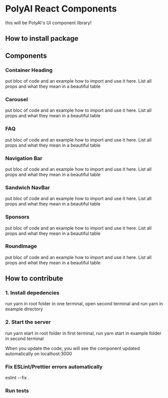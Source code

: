 # PolyAI React Components
this will be PolyAI's UI component library!

## How to install package

## Components
### Container Heading
put bloc of code and an example how to import and use it here. List all props and what they mean in a beautiful table

### Carousel
put bloc of code and an example how to import and use it here. List all props and what they mean in a beautiful table

### FAQ
put bloc of code and an example how to import and use it here. List all props and what they mean in a beautiful table

### Navigation Bar
put bloc of code and an example how to import and use it here. List all props and what they mean in a beautiful table

### Sandwich NavBar
put bloc of code and an example how to import and use it here. List all props and what they mean in a beautiful table

### Sponsors
put bloc of code and an example how to import and use it here. List all props and what they mean in a beautiful table

### RoundImage
put bloc of code and an example how to import and use it here. List all props and what they mean in a beautiful table

## How to contribute
### 1. Install depedencies
run yarn in root folder in one terminal, open second terminal and run yarn in example directory

### 2. Start the server
run yarn start in root folder in first terminal, run yarn start in example folder in second terminal

When you update the code, you will see the component updated automatically on localhost:3000

### Fix ESLint/Prettier errors automatically
eslint --fix .

### Run tests
